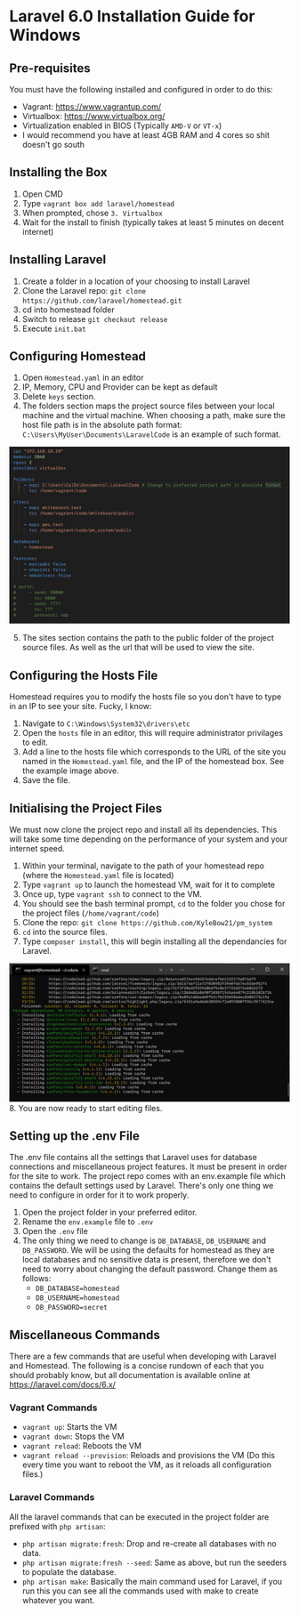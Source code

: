 # Laravel 6.0 Installation Guide for Windows

## Pre-requisites

You must have the following installed and configured in order to do this:

* Vagrant: <https://www.vagrantup.com/>
* Virtualbox: <https://www.virtualbox.org/>
* Virtualization enabled in BIOS (Typically `AMD-V` or `VT-x`)
* I would recommend you have at least 4GB RAM and 4 cores so shit doesn't go south

## Installing the Box

1. Open CMD
2. Type `vagrant box add laravel/homestead`
3. When prompted, chose `3. Virtualbox`
4. Wait for the install to finish (typically takes at least 5 minutes on decent internet)

## Installing Laravel

1. Create a folder in a location of your choosing to install Laravel
2. Clone the Laravel repo: `git clone https://github.com/laravel/homestead.git`
3. cd into homestead folder
4. Switch to release `git checkout release`
5. Execute `init.bat`

## Configuring Homestead

1. Open `Homestead.yaml` in an editor
2. IP, Memory, CPU and Provider can be kept as default
3. Delete `keys` section.
4. The folders section maps the project source files between your local machine
   and the virtual machine. When choosing a path, make sure the host file path is in 
   the absolute path format: `C:\Users\MyUser\Documents\LaravelCode` is an example of such format.

![Homestead Yaml File](homestead_yaml_example.jpg?raw=true)

5. The sites section contains the path to the public folder of the project source files. As well as the url that will be used to view the site.

## Configuring the Hosts File

Homestead requires you to modify the hosts file so you don't have to type in an IP to see your site. Fucky, I know:

1. Navigate to `C:\Windows\System32\drivers\etc`
2. Open the `hosts` file in an editor, this will require administrator privilages to edit.
3. Add a line to the hosts file which corresponds to the URL of the site you named in the `Homestead.yaml` file, and the IP of the homestead box. See the example image above.
4. Save the file.

## Initialising the Project Files

We must now clone the project repo and install all its dependencies. This will take some time depending on the performance of your system and your internet speed.

1. Within your terminal, navigate to the path of your homestead repo (where the `Homestead.yaml` file is located)
2. Type `vagrant up` to launch the homestead VM, wait for it to complete
3. Once up, type `vagrant ssh` to connect to the VM.
4. You should see the bash terminal prompt, `cd` to the folder you chose for the project files (`/home/vagrant/code`)
5. Clone the repo: `git clone https://github.com/KyleBow21/pm_system`
6. `cd` into the source files.
7. Type `composer install`, this will begin installing all the dependancies for Laravel.

![Composer Install Example](composer_install_example.jpg)
8. You are now ready to start editing files.

## Setting up the .env File

The .env file contains all the settings that Laravel uses for database connections and miscellaneous project features. It must be present in order for the site to work. The project repo comes with an env.example file which contains the default settings used by Laravel. There's only one thing we need to configure in order for it to work properly.

1. Open the project folder in your preferred editor.
2. Rename the `env.example` file to `.env`
3. Open the `.env` file
4. The only thing we need to change is `DB_DATABASE`, `DB_USERNAME` and `DB_PASSWORD`. We will be using the defaults for homestead as they are local databases and no sensitive data is present, therefore we don't need to worry about changing the default password. Change them as follows:
    * `DB_DATABASE=homestead`
    * `DB_USERNAME=homestead`
    * `DB_PASSWORD=secret`

## Miscellaneous Commands

There are a few commands that are useful when developing with Laravel and Homestead. The following is a concise rundown of each that you should probably know, but all documentation is available online at <https://laravel.com/docs/6.x/>

### Vagrant Commands

* `vagrant up`: Starts the VM
* `vagrant down`: Stops the VM
* `vagrant reload`: Reboots the VM
* `vagrant reload --provision`: Reloads and provisions the VM (Do this every time you want to reboot the VM, as it reloads all configuration files.)

### Laravel Commands

All the laravel commands that can be executed in the project folder are prefixed with `php artisan`:

* `php artisan migrate:fresh`: Drop and re-create all databases with no data.
* `php artisan migrate:fresh --seed`: Same as above, but run the seeders to populate the database.
* `php artisan make`: Basically the main command used for Laravel, if you run this you can see all the commands used with make to create whatever you want.
